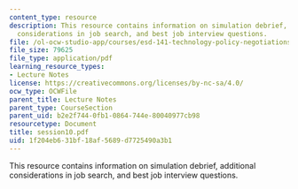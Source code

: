 ```yaml
---
content_type: resource
description: This resource contains information on simulation debrief, additional
  considerations in job search, and best job interview questions.
file: /ol-ocw-studio-app/courses/esd-141-technology-policy-negotiations-spring-2006/1f204eb631bf18af5689d7725490a3b1_session10.pdf
file_size: 79625
file_type: application/pdf
learning_resource_types:
- Lecture Notes
license: https://creativecommons.org/licenses/by-nc-sa/4.0/
ocw_type: OCWFile
parent_title: Lecture Notes
parent_type: CourseSection
parent_uid: b2e2f744-0fb1-0864-744e-80040977cb98
resourcetype: Document
title: session10.pdf
uid: 1f204eb6-31bf-18af-5689-d7725490a3b1
---
```

This resource contains information on simulation debrief, additional considerations in job search, and best job interview questions.